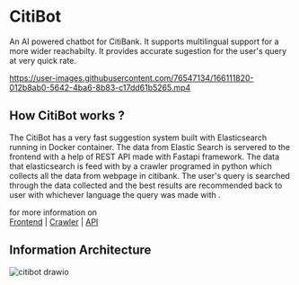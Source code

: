 # CitiBot
An AI powered chatbot for CitiBank. It supports multilingual support for a more wider reachabilty. It provides accurate sugestion for the user's query at very quick rate.

https://user-images.githubusercontent.com/76547134/166111820-012b8ab0-5642-4ba6-8b83-c17dd61b5265.mp4

## How CitiBot works ?

The CitiBot has a very fast suggestion system built with Elasticsearch running in Docker container. The data from Elastic Search is servered to the frontend with a help of REST API made with Fastapi framework.
The data that elasticsearch is feed with by a crawler programed in python which collects all the data from webpage in citibank. The user's query is searched through the data collected and the best results
are recommended back to user with whichever language the query was made with .

for more information on<br/>
[Frontend](https://github.com/samrath-sudesh-acharya/Citibot/tree/main/chatbot-ui) | [Crawler](https://github.com/samrath-sudesh-acharya/Citibot/tree/main/crawler) | [API](https://github.com/samrath-sudesh-acharya/Citibot/tree/main/app)

## Information Architecture

![citibot drawio](https://user-images.githubusercontent.com/76547134/164945268-35bef611-3547-466d-9a19-c25dc2ff1532.png)
